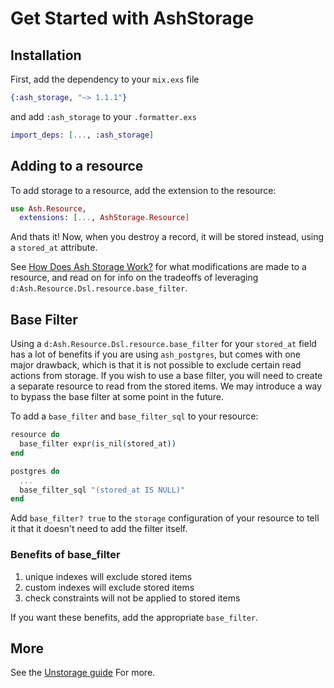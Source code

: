 # Get Started with AshStorage

## Installation

First, add the dependency to your `mix.exs` file

```elixir
{:ash_storage, "~> 1.1.1"}
```

and add `:ash_storage` to your `.formatter.exs`

```elixir
import_deps: [..., :ash_storage]
```

## Adding to a resource

To add storage to a resource, add the extension to the resource:

```elixir
use Ash.Resource,
  extensions: [..., AshStorage.Resource]
```

And thats it! Now, when you destroy a record, it will be stored instead, using a `stored_at` attribute.

See [How Does Ash Storage Work?](/documentation/topics/how-does-ash-storage-work.md) for what modifications are made to a resource, and read on for info on the tradeoffs of leveraging `d:Ash.Resource.Dsl.resource.base_filter`.

## Base Filter

Using a `d:Ash.Resource.Dsl.resource.base_filter` for your `stored_at` field has a lot of benefits if you are using `ash_postgres`, but comes with one major drawback, which is that it is not possible to exclude certain read actions from storage. If you wish to use a base filter, you will need to create a separate resource to read from the stored items. We may introduce a way to bypass the base filter at some point in the future.

To add a `base_filter` and `base_filter_sql` to your resource:

```elixir
resource do
  base_filter expr(is_nil(stored_at))
end

postgres do
  ...
  base_filter_sql "(stored_at IS NULL)"
end
```

Add `base_filter? true` to the `storage` configuration of your resource to tell it that it doesn't need to add the filter itself.

### Benefits of base_filter

1. unique indexes will exclude stored items
2. custom indexes will exclude stored items
3. check constraints will not be applied to stored items

If you want these benefits, add the appropriate `base_filter`.

## More

See the [Unstorage guide](/documentation/topics/unstorage.md) For more.
